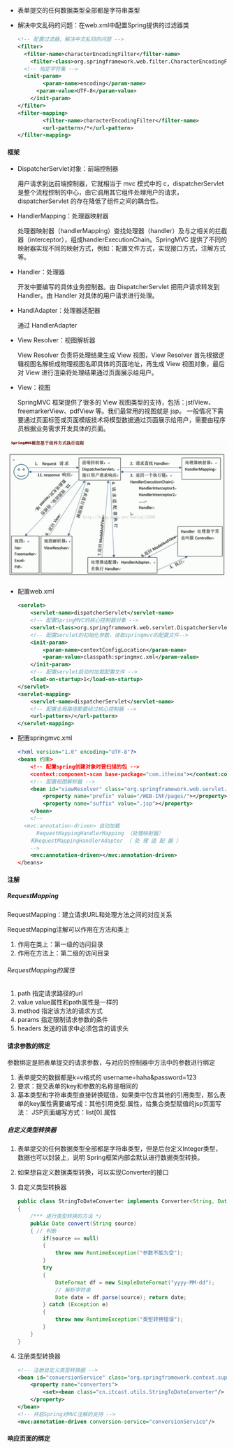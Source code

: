- 表单提交的任何数据类型全部都是字符串类型

- 解决中文乱码的问题：在web.xml中配置Spring提供的过滤器类

  ```xml
  <!-- 配置过滤器，解决中文乱码的问题 --> 
  <filter> 
  	<filter-name>characterEncodingFilter</filter-name> 
      <filter-class>org.springframework.web.filter.CharacterEncodingFilter</filter-class> 
  	<!-- 指定字符集 --> 
  	<init-param> 
          <param-name>encoding</param-name> 
      	<param-value>UTF-8</param-value> 
      </init-param> 
  </filter> 
  <filter-mapping>
          <filter-name>characterEncodingFilter</filter-name> 
          <url-pattern>/*</url-pattern> 
  </filter-mapping>
  ```

#### 框架 ####

- DispatcherServlet对象：前端控制器

  用户请求到达前端控制器，它就相当于 mvc 模式中的 c，dispatcherServlet 是整个流程控制的中心，由它调用其它组件处理用户的请求，dispatcherServlet 的存在降低了组件之间的耦合性。

- HandlerMapping：处理器映射器

  处理器映射器（handlerMapping）查找处理器（handler）及与之相关的拦截器（interceptor），组成handlerExecutionChain。SpringMVC 提供了不同的映射器实现不同的映射方式，例如：配置文件方式，实现接口方式，注解方式等。

- Handler：处理器

  开发中要编写的具体业务控制器。由 DispatcherServlet 把用户请求转发到 Handler。由 Handler 对具体的用户请求进行处理。

- HandlAdapter：处理器适配器

  通过 HandlerAdapter 

- View Resolver：视图解析器

  View Resolver 负责将处理结果生成 View 视图，View Resolver 首先根据逻辑视图名解析成物理视图名即具体的页面地址，再生成 View 视图对象，最后对 View 进行渲染将处理结果通过页面展示给用户。

- View：视图

  SpringMVC 框架提供了很多的 View 视图类型的支持，包括：jstlView、freemarkerView、pdfView 等。我们最常用的视图就是 jsp。 一般情况下需要通过页面标签或页面模版技术将模型数据通过页面展示给用户，需要由程序员根据业务需求开发具体的页面。

![image-20210223130423908](SpingMVC.assets/image-20210223130423908.png)

- 配置web.xml

  ```xml
  <servlet> 
      <servlet-name>dispatcherServlet</servlet-name> 
      <!-- 配置SpringMVC的核心控制器对象 --> 
      <servlet-class>org.springframework.web.servlet.DispatcherServlet</servlet-class> 
      <!-- 配置Servlet的初始化参数，读取springmvc的配置文件--> 
      <init-param>
          <param-name>contextConfigLocation</param-name> 
          <param-value>classpath:springmvc.xml</param-value> 
      </init-param> 
      <!-- 配置servlet启动时加载配置文件 --> 
      <load-on-startup>1</load-on-startup> 
  </servlet> 
  <servlet-mapping> 
      <servlet-name>dispatcherServlet</servlet-name> 
      <!-- 配置全局路径都要经过核心控制器 --> 
      <url-pattern>/</url-pattern> 
  </servlet-mapping>
  ```

- 配置springmvc.xml

  ```xml
  <?xml version="1.0" encoding="UTF-8"?> 
  <beans 约束>
      <!-- 配置spring创建对象时要扫描的包 --> 
      <context:component-scan base-package="com.itheima"></context:component-scan> 
      <!-- 配置视图解析器 --> 
      <bean id="viewResolver" class="org.springframework.web.servlet.view.InternalResourceViewResolver"> 
          <property name="prefix" value="/WEB-INF/pages/"></property> 
          <property name="suffix" value=".jsp"></property> 
      </bean> 
      <!-- 
  	<mvc:annotation-driven> 自动加载 
    	RequestMappingHandlerMapping （处理映射器） 
      和RequestMappingHandlerAdapter （ 处 理 适 配 器 ） 
      -->
      <mvc:annotation-driven></mvc:annotation-driven>
  </beans>
  ```
  
  
  

#### 注解 ####

##### RequestMapping #####

RequestMapping：建立请求URL和处理方法之间的对应关系

RequestMapping注解可以作用在方法和类上
1. 作用在类上：第一级的访问目录
2. 作用在方法上：第二级的访问目录

###### RequestMapping的属性 ######

1. path 指定请求路径的url
2. value value属性和path属性是一样的
3. method 指定该方法的请求方式
4. params 指定限制请求参数的条件
5. headers 发送的请求中必须包含的请求头

#### 请求参数的绑定 ####

参数绑定是把表单提交的请求参数，与对应的控制器中方法中的参数进行绑定

1. 表单提交的数据都是k=v格式的 username=haha&password=123
2. 要求：提交表单的key和参数的名称是相同的
3. 基本类型和字符串类型直接转换赋值，如果类中包含其他的引用类型，那么表单的key属性需要编写成：其他引用类型.属性，给集合类型赋值的jsp页面写法： JSP页面编写方式：list[0].属性

##### 自定义类型转换器 #####

1. 表单提交的任何数据类型全部都是字符串类型，但是后台定义Integer类型，数据也可以封装上，说明
Spring框架内部会默认进行数据类型转换。
2. 如果想自定义数据类型转换，可以实现Converter的接口

1. 自定义类型转换器

   ```java
   public class StringToDateConverter implements Converter<String, Date>
   { 
       /*** 进行类型转换的方法 */ 
       public Date convert(String source) 
       { // 判断 
           if(source == null) 
           { 
               throw new RuntimeException("参数不能为空"); 
           }
           try 
           {
               DateFormat df = new SimpleDateFormat("yyyy-MM-dd"); 
               // 解析字符串 
               Date date = df.parse(source); return date; 
           } catch (Exception e) 
           { 
               throw new RuntimeException("类型转换错误"); 
           } 
       } 
   }
   ```

2. 注册类型转换器

   ```xml
   <!-- 注册自定义类型转换器 --> 
   <bean id="conversionService" class="org.springframework.context.support.ConversionServiceFactoryBean"> 
       <property name="converters"> 
           <set><bean class="cn.itcast.utils.StringToDateConverter"/> </set> 
       </property> 
   </bean> 
   <!-- 开启Spring对MVC注解的支持 --> 
   <mvc:annotation-driven conversion-service="conversionService"/>
   ```

#### 响应页面的绑定 ####

